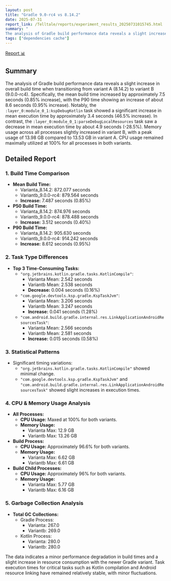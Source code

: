 ```yaml
---
layout: post
title: "Gradle 9.0-rc4 vs 8.14.2"
date: 2025-07-31
report_link: /Telltale/reports/experiment_results_20250731015745.html
summary: " 
The analysis of Gradle build performance data reveals a slight increase in overall build time when transitioning from variant A (8.14.2) to variant B (9.0.0-rc4). Specifically, the mean build time increased by approximately 7.5 seconds (0.85% increase), with the P90 time showing an increase of about 8.6 seconds (0.95% increase). Notably, the `:layer_0:module_0_1:kspDebugKotlin` task showed a significant increase in mean execution time by approximately 3.4 seconds (46.5% increase). In contrast, the `:layer_0:module_0_1:parseDebugLocalResources` task saw a decrease in mean execution time by about 4.9 seconds (-28.5%). Memory usage across all processes slightly increased in variant B, with a peak usage of 13.98 GB compared to 13.53 GB in variant A. CPU usage remained maximally utilized at 100% for all processes in both variants."
tags: ["dependencies cache"]
---
```

[Report 📊](../../reports/experiment_results_20250731015745.html)
## Summary
The analysis of Gradle build performance data reveals a slight increase in overall build time when transitioning from variant A (8.14.2) to variant B (9.0.0-rc4). Specifically, the mean build time increased by approximately 7.5 seconds (0.85% increase), with the P90 time showing an increase of about 8.6 seconds (0.95% increase). Notably, the `:layer_0:module_0_1:kspDebugKotlin` task showed a significant increase in mean execution time by approximately 3.4 seconds (46.5% increase). In contrast, the `:layer_0:module_0_1:parseDebugLocalResources` task saw a decrease in mean execution time by about 4.9 seconds (-28.5%). Memory usage across all processes slightly increased in variant B, with a peak usage of 13.98 GB compared to 13.53 GB in variant A. CPU usage remained maximally utilized at 100% for all processes in both variants.

## Detailed Report

### 1. Build Time Comparison
- **Mean Build Time:**
  - Varianta_8.14.2: 872.077 seconds
  - Variantb_9.0.0-rc4: 879.564 seconds
  - **Increase:** 7.487 seconds (0.85%)
- **P50 Build Time:**
  - Varianta_8.14.2: 874.976 seconds
  - Variantb_9.0.0-rc4: 878.488 seconds
  - **Increase:** 3.512 seconds (0.40%)
- **P90 Build Time:**
  - Varianta_8.14.2: 905.630 seconds
  - Variantb_9.0.0-rc4: 914.242 seconds
  - **Increase:** 8.612 seconds (0.95%)

### 2. Task Type Differences
- **Top 3 Time-Consuming Tasks:**
  - `"org.jetbrains.kotlin.gradle.tasks.KotlinCompile"`:
    - Varianta Mean: 2.542 seconds
    - Variantb Mean: 2.538 seconds
    - **Decrease:** 0.004 seconds (0.16%)
  - `"com.google.devtools.ksp.gradle.KspTaskJvm"`:
    - Varianta Mean: 3.206 seconds
    - Variantb Mean: 3.247 seconds
    - **Increase:** 0.041 seconds (1.28%)
  - `"com.android.build.gradle.internal.res.LinkApplicationAndroidResourcesTask"`:
    - Varianta Mean: 2.566 seconds
    - Variantb Mean: 2.581 seconds
    - **Increase:** 0.015 seconds (0.58%)

### 3. Statistical Patterns
- Significant timing variations:
  - `"org.jetbrains.kotlin.gradle.tasks.KotlinCompile"` showed minimal change.
  - `"com.google.devtools.ksp.gradle.KspTaskJvm"` and `"com.android.build.gradle.internal.res.LinkApplicationAndroidResourcesTask"` showed slight increases in execution times.

### 4. CPU & Memory Usage Analysis
- **All Processes:**
  - **CPU Usage:** Maxed at 100% for both variants.
  - **Memory Usage:**
    - Varianta Max: 12.9 GB
    - Variantb Max: 13.26 GB
- **Build Process:**
  - **CPU Usage:** Approximately 96.6% for both variants.
  - **Memory Usage:**
    - Varianta Max: 6.62 GB
    - Variantb Max: 6.61 GB
- **Build Child Processes:**
  - **CPU Usage:** Approximately 96% for both variants.
  - **Memory Usage:**
    - Varianta Max: 5.77 GB
    - Variantb Max: 6.16 GB

### 5. Garbage Collection Analysis
- **Total GC Collections:**
  - Gradle Process:
    - Varianta: 267.0
    - Variantb: 269.0
  - Kotlin Process:
    - Varianta: 280.0
    - Variantb: 280.0

The data indicates a minor performance degradation in build times and a slight increase in resource consumption with the newer Gradle variant. Task execution times for critical tasks such as Kotlin compilation and Android resource linking have remained relatively stable, with minor fluctuations.
